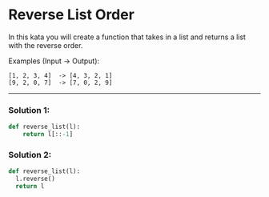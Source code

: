 # Reverse List Order

 In this kata you will create a function that takes in a list and returns a list with the reverse order.

Examples (Input -> Output):

```
[1, 2, 3, 4]  -> [4, 3, 2, 1]
[9, 2, 0, 7]  -> [7, 0, 2, 9]
```

---

### Solution 1:

```python
def reverse_list(l):
    return l[::-1]
```

### Solution 2:

```python
def reverse_list(l):
  l.reverse()
  return l
```
